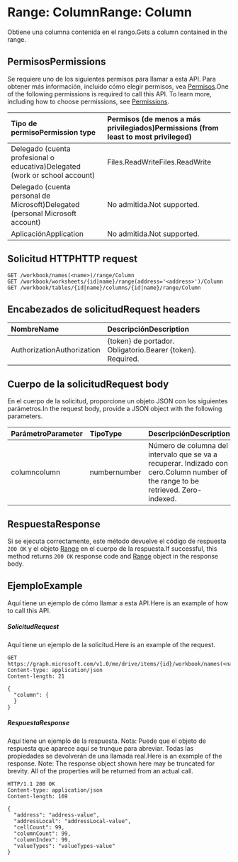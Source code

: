 # <a name="range-column"></a><span data-ttu-id="9ccfa-101">Range: Column</span><span class="sxs-lookup"><span data-stu-id="9ccfa-101">Range: Column</span></span>

<span data-ttu-id="9ccfa-102">Obtiene una columna contenida en el rango.</span><span class="sxs-lookup"><span data-stu-id="9ccfa-102">Gets a column contained in the range.</span></span>
## <a name="permissions"></a><span data-ttu-id="9ccfa-103">Permisos</span><span class="sxs-lookup"><span data-stu-id="9ccfa-103">Permissions</span></span>
<span data-ttu-id="9ccfa-p101">Se requiere uno de los siguientes permisos para llamar a esta API. Para obtener más información, incluido cómo elegir permisos, vea [Permisos](../../../concepts/permissions_reference.md).</span><span class="sxs-lookup"><span data-stu-id="9ccfa-p101">One of the following permissions is required to call this API. To learn more, including how to choose permissions, see [Permissions](../../../concepts/permissions_reference.md).</span></span>

|<span data-ttu-id="9ccfa-106">Tipo de permiso</span><span class="sxs-lookup"><span data-stu-id="9ccfa-106">Permission type</span></span>      | <span data-ttu-id="9ccfa-107">Permisos (de menos a más privilegiados)</span><span class="sxs-lookup"><span data-stu-id="9ccfa-107">Permissions (from least to most privileged)</span></span>              |
|:--------------------|:---------------------------------------------------------|
|<span data-ttu-id="9ccfa-108">Delegado (cuenta profesional o educativa)</span><span class="sxs-lookup"><span data-stu-id="9ccfa-108">Delegated (work or school account)</span></span> | <span data-ttu-id="9ccfa-109">Files.ReadWrite</span><span class="sxs-lookup"><span data-stu-id="9ccfa-109">Files.ReadWrite</span></span>    |
|<span data-ttu-id="9ccfa-110">Delegado (cuenta personal de Microsoft)</span><span class="sxs-lookup"><span data-stu-id="9ccfa-110">Delegated (personal Microsoft account)</span></span> | <span data-ttu-id="9ccfa-111">No admitida.</span><span class="sxs-lookup"><span data-stu-id="9ccfa-111">Not supported.</span></span>    |
|<span data-ttu-id="9ccfa-112">Aplicación</span><span class="sxs-lookup"><span data-stu-id="9ccfa-112">Application</span></span> | <span data-ttu-id="9ccfa-113">No admitida.</span><span class="sxs-lookup"><span data-stu-id="9ccfa-113">Not supported.</span></span> |

## <a name="http-request"></a><span data-ttu-id="9ccfa-114">Solicitud HTTP</span><span class="sxs-lookup"><span data-stu-id="9ccfa-114">HTTP request</span></span>
<!-- { "blockType": "ignored" } -->
```http
GET /workbook/names(<name>)/range/Column
GET /workbook/worksheets/{id|name}/range(address='<address>')/Column
GET /workbook/tables/{id|name}/columns/{id|name}/range/Column

```
## <a name="request-headers"></a><span data-ttu-id="9ccfa-115">Encabezados de solicitud</span><span class="sxs-lookup"><span data-stu-id="9ccfa-115">Request headers</span></span>
| <span data-ttu-id="9ccfa-116">Nombre</span><span class="sxs-lookup"><span data-stu-id="9ccfa-116">Name</span></span>       | <span data-ttu-id="9ccfa-117">Descripción</span><span class="sxs-lookup"><span data-stu-id="9ccfa-117">Description</span></span>|
|:---------------|:----------|
| <span data-ttu-id="9ccfa-118">Authorization</span><span class="sxs-lookup"><span data-stu-id="9ccfa-118">Authorization</span></span>  | <span data-ttu-id="9ccfa-p102">{token} de portador. Obligatorio.</span><span class="sxs-lookup"><span data-stu-id="9ccfa-p102">Bearer {token}. Required.</span></span> |

## <a name="request-body"></a><span data-ttu-id="9ccfa-121">Cuerpo de la solicitud</span><span class="sxs-lookup"><span data-stu-id="9ccfa-121">Request body</span></span>
<span data-ttu-id="9ccfa-122">En el cuerpo de la solicitud, proporcione un objeto JSON con los siguientes parámetros.</span><span class="sxs-lookup"><span data-stu-id="9ccfa-122">In the request body, provide a JSON object with the following parameters.</span></span>

| <span data-ttu-id="9ccfa-123">Parámetro</span><span class="sxs-lookup"><span data-stu-id="9ccfa-123">Parameter</span></span>    | <span data-ttu-id="9ccfa-124">Tipo</span><span class="sxs-lookup"><span data-stu-id="9ccfa-124">Type</span></span>   |<span data-ttu-id="9ccfa-125">Descripción</span><span class="sxs-lookup"><span data-stu-id="9ccfa-125">Description</span></span>|
|:---------------|:--------|:----------|
|<span data-ttu-id="9ccfa-126">column</span><span class="sxs-lookup"><span data-stu-id="9ccfa-126">column</span></span>|<span data-ttu-id="9ccfa-127">number</span><span class="sxs-lookup"><span data-stu-id="9ccfa-127">number</span></span>|<span data-ttu-id="9ccfa-p103">Número de columna del intervalo que se va a recuperar. Indizado con cero.</span><span class="sxs-lookup"><span data-stu-id="9ccfa-p103">Column number of the range to be retrieved. Zero-indexed.</span></span>|

## <a name="response"></a><span data-ttu-id="9ccfa-130">Respuesta</span><span class="sxs-lookup"><span data-stu-id="9ccfa-130">Response</span></span>

<span data-ttu-id="9ccfa-131">Si se ejecuta correctamente, este método devuelve el código de respuesta `200 OK` y el objeto [Range](../resources/range.md) en el cuerpo de la respuesta.</span><span class="sxs-lookup"><span data-stu-id="9ccfa-131">If successful, this method returns `200 OK` response code and [Range](../resources/range.md) object in the response body.</span></span>

## <a name="example"></a><span data-ttu-id="9ccfa-132">Ejemplo</span><span class="sxs-lookup"><span data-stu-id="9ccfa-132">Example</span></span>
<span data-ttu-id="9ccfa-133">Aquí tiene un ejemplo de cómo llamar a esta API.</span><span class="sxs-lookup"><span data-stu-id="9ccfa-133">Here is an example of how to call this API.</span></span>
##### <a name="request"></a><span data-ttu-id="9ccfa-134">Solicitud</span><span class="sxs-lookup"><span data-stu-id="9ccfa-134">Request</span></span>
<span data-ttu-id="9ccfa-135">Aquí tiene un ejemplo de la solicitud.</span><span class="sxs-lookup"><span data-stu-id="9ccfa-135">Here is an example of the request.</span></span>
<!-- {
  "blockType": "request",
  "name": "range_column"
}-->
```http
GET https://graph.microsoft.com/v1.0/me/drive/items/{id}/workbook/names(<name>)/range/Column
Content-type: application/json
Content-length: 21

{
  "column": {
  }
}
```

##### <a name="response"></a><span data-ttu-id="9ccfa-136">Respuesta</span><span class="sxs-lookup"><span data-stu-id="9ccfa-136">Response</span></span>
<span data-ttu-id="9ccfa-p104">Aquí tiene un ejemplo de la respuesta. Nota: Puede que el objeto de respuesta que aparece aquí se trunque para abreviar. Todas las propiedades se devolverán de una llamada real.</span><span class="sxs-lookup"><span data-stu-id="9ccfa-p104">Here is an example of the response. Note: The response object shown here may be truncated for brevity. All of the properties will be returned from an actual call.</span></span>
<!-- {
  "blockType": "response",
  "truncated": true,
  "@odata.type": "microsoft.graph.range"
} -->
```http
HTTP/1.1 200 OK
Content-type: application/json
Content-length: 169

{
  "address": "address-value",
  "addressLocal": "addressLocal-value",
  "cellCount": 99,
  "columnCount": 99,
  "columnIndex": 99,
  "valueTypes": "valueTypes-value"
}
```

<!-- uuid: 8fcb5dbc-d5aa-4681-8e31-b001d5168d79
2015-10-25 14:57:30 UTC -->
<!-- {
  "type": "#page.annotation",
  "description": "Range: Column",
  "keywords": "",
  "section": "documentation",
  "tocPath": ""
}-->